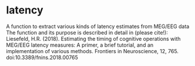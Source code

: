 # latency
A function to extract various kinds of latency estimates from MEG/EEG data
The function and its purpose is described in detail in (please cite!):
Liesefeld, H.R. (2018). Estimating the timing of cognitive operations with MEG/EEG latency measures:
A primer, a brief tutorial, and an implementation of various methods. Frontiers in Neuroscience, 12, 765. doi:10.3389/fnins.2018.00765
